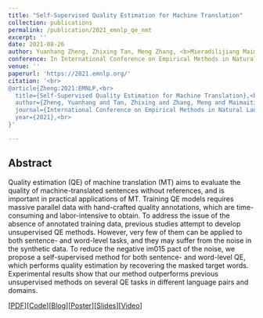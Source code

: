 ```yaml
---
title: "Self-Supervised Quality Estimation for Machine Translation"
collection: publications
permalink: /publication/2021_emnlp_qe_nmt
excerpt: ''
date: 2021-08-26
author: Yuanhang Zheng, Zhixing Tan, Meng Zhang, <b>Mieradilijiang Maimaiti</b>, Huanbo Luan, Maosong Sun, Qun Liu and Yang Liu
conference: In International Conference on Empirical Methods in Natural Language Processing <b>(EMNLP, 2021)</b> (Long paper, poster)
venue: ''
paperurl: 'https://2021.emnlp.org/'
citation: '<br>
@article{Zheng:2021:EMNLP,<br>
  title={Self-Supervised Quality Estimation for Machine Translation},<br>
  author={Zheng, Yuanhang and Tan, Zhixing and Zhang, Meng and Maimaiti, Mieradilijiang and Luan, Huanbo and Sun, Maosong and Liu, Qun and Liu, Yang},<br>
  journal={International Conference on Empirical Methods in Natural Language Processing (EMNLP)},<br>
  year={2021},<br>
}'

---
```

<h2><strong>Abstract</strong></h2>
Quality estimation (QE) of machine translation (MT) aims to evaluate the quality of machine-translated sentences without references, and is important in practical applications of MT. Training QE models requires massive parallel data with hand-crafted quality annotations, which are time-consuming and labor-intensive to obtain. To address the issue of the absence of annotated training data, previous studies attempt to develop unsupervised QE methods. However, very few of them can be applied to both sentence- and word-level tasks, and they may suffer from the noise in the synthetic data. 
To reduce the negative im015 pact of the noise, we propose a self-supervised method for both sentence- and word-level QE, which performs quality estimation by recovering the masked target words. Experimental results show that our method outperforms previous unsupervised methods on several QE tasks in different language pairs and domains.

\[[PDF](https://miradel51.github.io/files/emnlp2021_qe.pdf)\]\[[Code](https://github.com/THUNLP-MT/SelfSupervisedQE)\]\[[Blog](https://thumtblog.github.io/2021/09/20/self-supervised-qe/)\]\[[Poster](https://miradel51.github.io/files/emnlp2021_yuanhang_poster.pdf)\]\[[Slides](https://miradel51.github.io/files/emnlp2021_yuanhang_slides.pdf)\]\[[Video](https://miradel51.github.io/files/emnlp2021_yuanhang_video.mp4)\]
